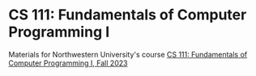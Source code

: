 # CS 111: Fundamentals of Computer Programming I

Materials for Northwestern University's course [CS 111: Fundamentals of Computer Programming I, Fall 2023](https://class-descriptions.northwestern.edu/4920/MEAS/COMP_SCI/14898)
